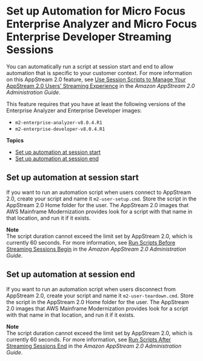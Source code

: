 # Set up Automation for Micro Focus Enterprise Analyzer and Micro Focus Enterprise Developer Streaming Sessions<a name="set-up-automation-m2"></a>

You can automatically run a script at session start and end to allow automation that is specific to your customer context\. For more information on this AppStream 2\.0 feature, see [Use Session Scripts to Manage Your AppStream 2\.0 Users' Streaming Experience](https://docs.aws.amazon.com/appstream2/latest/developerguide/use-session-scripts.html) in the *Amazon AppStream 2\.0 Administration Guide*\.

This feature requires that you have at least the following versions of the Enterprise Analyzer and Enterprise Developer images:
+ `m2-enterprise-analyzer-v8.0.4.R1`
+ `m2-enterprise-developer-v8.0.4.R1`

**Topics**
+ [Set up automation at session start](#set-up-automation-m2.start)
+ [Set up automation at session end](#set-up-automation-m2.end)

## Set up automation at session start<a name="set-up-automation-m2.start"></a>

If you want to run an automation script when users connect to AppStream 2\.0, create your script and name it `m2-user-setup.cmd`\. Store the script in the AppStream 2\.0 Home folder for the user\. The AppStream 2\.0 images that AWS Mainframe Modernization provides look for a script with that name in that location, and run it if it exists\.

**Note**  
The script duration cannot exceed the limit set by AppStream 2\.0, which is currently 60 seconds\. For more information, see [Run Scripts Before Streaming Sessions Begin](https://docs.aws.amazon.com/appstream2/latest/developerguide/use-session-scripts.html#run-scripts-before-streaming-sessions-begin) in the *Amazon AppStream 2\.0 Administration Guide*\.

## Set up automation at session end<a name="set-up-automation-m2.end"></a>

If you want to run an automation script when users disconnect from AppStream 2\.0, create your script and name it `m2-user-teardown.cmd`\. Store the script in the AppStream 2\.0 Home folder for the user\. The AppStream 2\.0 images that AWS Mainframe Modernization provides look for a script with that name in that location, and run it if it exists\.

**Note**  
The script duration cannot exceed the limit set by AppStream 2\.0, which is currently 60 seconds\. For more information, see [Run Scripts After Streaming Sessions End](https://docs.aws.amazon.com/appstream2/latest/developerguide/use-session-scripts.html#run-scripts-after-streaming-sessions-end) in the *Amazon AppStream 2\.0 Administration Guide*\.